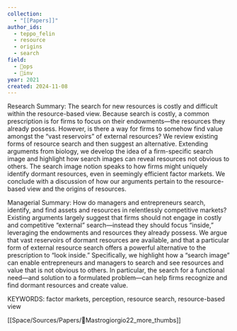 ```yaml
---
collection:
  - "[[Papers]]"
author_ids:
  - teppo_felin
  - resource
  - origins
  - search
field:
  - 🐙ops
  - 🐢inv
year: 2021
created: 2024-11-08
---
```


Research Summary: The search for new resources is costly and difficult within the resource-based view. Because search is costly, a common prescription is for firms to focus on their endowments—the resources they already possess. However, is there a way for firms to somehow find value amongst the “vast reservoirs” of external resources? We review existing forms of resource search and then suggest an alternative. Extending arguments from biology, we develop the idea of a firm-specific search image and highlight how search images can reveal resources not obvious to others. The search image notion speaks to how firms might uniquely identify dormant resources, even in seemingly efficient factor markets. We conclude with a discussion of how our arguments pertain to the resource-based view and the origins of resources.

Managerial Summary: How do managers and entrepreneurs search, identify, and find assets and resources in relentlessly competitive markets? Existing arguments largely suggest that firms should not engage in costly and competitive “external” search—instead they should focus “inside,” leveraging the endowments and resources they already possess. We argue that vast reservoirs of dormant resources are available, and that a particular form of external resource search offers a powerful alternative to the prescription to “look inside.” Specifically, we highlight how a “search image” can enable entrepreneurs and managers to search and see resources and value that is not obvious to others. In particular, the search for a functional need—and solution to a formulated problem—can help firms recognize and find dormant resources and create value.

KEYWORDS: factor markets, perception, resource search, resource-based view

[[Space/Sources/Papers/📜Mastrogiorgio22_more_thumbs]]
